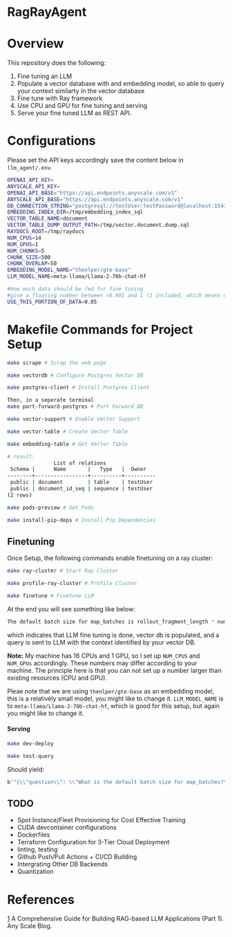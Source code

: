 # RagRayAgent


# Overview

This repository does the following:

1. Fine tuning an LLM
2. Populate a vector database with and embedding model, so able to query your context similarty in the vector database
3. Fine tune with Ray framework
4. Use CPU and GPU for fine tuning and serving
5. Serve your fine tuned LLM as REST API.


# Configurations
Please set the API keys accordingly save the content below in `llm_agent/.env`.

```bash
OPENAI_API_KEY=
ANYSCALE_API_KEY=
OPENAI_API_BASE="https://api.endpoints.anyscale.com/v1"
ANYSCALE_API_BASE="https://api.endpoints.anyscale.com/v1"
DB_CONNECTION_STRING="postgresql://testUser:testPassword@localhost:15432/testDB"
EMBEDDING_INDEX_DIR=/tmp/embedding_index_sql
VECTOR_TABLE_NAME=document
VECTOR_TABLE_DUMP_OUTPUT_PATH=/tmp/vector.document.dump.sql
RAYDOCS_ROOT=/tmp/raydocs
NUM_CPUS=14
NUM_GPUS=1
NUM_CHUNKS=5
CHUNK_SIZE=500
CHUNK_OVERLAP=50
EMBEDDING_MODEL_NAME="thenlper/gte-base"
LLM_MODEL_NAME=meta-llama/Llama-2-70b-chat-hf

#How much data should be fed for fine tuning
#give a floating number between >0.001 and 1 (1 included, which means use all the data for fine tuning)
USE_THIS_PORTION_OF_DATA=0.05

```


# Makefile Commands for Project Setup

```bash
make scrape # Scrap the web page

make vectordb # Configure Postgres Vector DB

make postgres-client # Install Postgres Client

Then, in a seperate terminal
make port-forward-postgres # Port Forward DB

make vector-support # Enable Vector Support

make vector-table # Create Vector Table

make embedding-table # Get Vector Table

# result:
               List of relations
 Schema |      Name       |   Type   |  Owner
--------+-----------------+----------+----------
 public | document        | table    | testUser
 public | document_id_seq | sequence | testUser
(2 rows)

make pods-preview # Get Pods

make install-pip-deps # Install Pip Dependencies
```


## Finetuning 

Once Setup, the following commands enable finetuning on a ray cluster:

```bash
make ray-cluster # Start Ray Cluster

make profile-ray-cluster # Profile Cluster

make finetune # Finetune LLM
```
At the end you will see something like below:

```bash
The default batch size for map_batches is rollout_fragment_length * num_envs.
```
which indicates that LLM fine tuning is done, vector db is populated, and a query is sent to LLM with the context identified by your vector DB.

**Note:** My machine has 16 CPUs and 1 GPU, so I set up `NUM_CPUS` and `NUM_GPUs` accordingly. These numbers may differ according to your machine. The principle here is that you can not set up a number larger than existing resources (CPU and GPU).

Pleae note that we are using `thenlper/gte-base` as an embedding model, this is a relatively small model, you might like to change it. `LLM_MODEL_NAME` is  to `meta-llama/Llama-2-70b-chat-hf`, which is good for this setup, but again you might like to change it.


#### Serving

```bash
make dev-deploy

make test-query
```
Should yield: 

```bash
b'"{\\"question\\": \\"What is the default batch size for map_batches?\\", \\"sources\\": [\\"https://docs.ray.io/en/master/rllib/rllib-training.html#specifying-rollout-workers\\", \\"https://docs.ray.io/en/master/rllib/rllib-training.html#specifying-rollout-workers\\", \\"https://docs.ray.io/en/master/rllib/package_ref/doc/ray.rllib.policy.policy.Policy.compute_log_likelihoods.html#ray-rllib-policy-policy-policy-compute-log-likelihoods\\", \\"https://docs.ray.io/en/master/rllib/package_ref/doc/ray.rllib.policy.policy.Policy.compute_log_likelihoods.html#ray-rllib-policy-policy-policy-compute-log-likelihoods\\", \\"https://docs.ray.io/en/master/rllib/rllib-algorithms.html#importance-weighted-actor-learner-architecture-impala\\"], \\"answer\\": \\" The default batch size for map_batches is rollout_fragment_length * num_envs.\\", \\"llm\\": \\"meta-llama/Llama-2-70b-chat-hf\\"}"'

```

## TODO
* Spot Instance/Fleet Provisioning for Cost Effective Training
* CUDA devcontainer configurations
* Dockerfiles
* Terraform Configuration for 3-Tier Cloud Deployment
* linting, testing
* Github Push/Pull Actions + CI/CD Building
* Intergrating Other DB Backends
* Quantization


# References
[1](https://www.anyscale.com/blog/a-comprehensive-guide-for-building-rag-based-llm-applications-part-1) A Comprehensive Guide for Building RAG-based LLM Applications (Part 1). Any Scale Blog.
